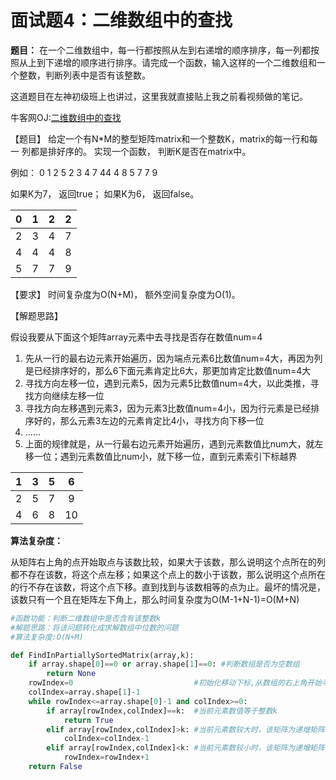# 面试题4：二维数组中的查找

**题目：** 在一个二维数组中，每一行都按照从左到右递增的顺序排序，每一列都按照从上到下递增的顺序进行排序。请完成一个函数，输入这样的一个二维数组和一个整数，判断列表中是否有该整数。



这道题目在左神初级班上也讲过，这里我就直接贴上我之前看视频做的笔记。

牛客网OJ:[二维数组中的查找](https://www.nowcoder.com/practice/abc3fe2ce8e146608e868a70efebf62e?tpId=13&tqId=11154&rp=1&ru=/ta/coding-interviews&qru=/ta/coding-interviews/question-ranking)



【题目】 给定一个有N*M的整型矩阵matrix和一个整数K，matrix的每一行和每一 列都是排好序的。 实现一个函数， 判断K是否在matrix中。

 例如： 0 1 2 5 2 3 4 7 44 4 8 5 7 7 9

 如果K为7， 返回true； 如果K为6， 返回false。

|  0   |  1   |  2   |  2   |
| :--: | :--: | :--: | :--: |
|  2   |  3   |  4   |  7   |
|  4   |  4   |  4   |  8   |
|  5   |  7   |  7   |  9   |

【要求】 时间复杂度为O(N+M)， 额外空间复杂度为O(1)。



【解题思路】

假设我要从下面这个矩阵array元素中去寻找是否存在数值num=4

1. 先从一行的最右边元素开始遍历，因为端点元素6比数值num=4大，再因为列是已经排序好的，那么6下面元素肯定比6大，那更加肯定比数值num=4大
2. 寻找方向左移一位，遇到元素5，因为元素5比数值num=4大，以此类推，寻找方向继续左移一位
3. 寻找方向左移遇到元素3，因为元素3比数值num=4小，因为行元素是已经排序好的，那么元素3左边的元素肯定比4小，寻找方向下移一位
4. ......
5. 上面的规律就是，从一行最右边元素开始遍历，遇到元素数值比num大，就左移一位；遇到元素数值比num小，就下移一位，直到元素索引下标越界

|  1   |  3   |  5   |  6   |
| :--: | :--: | :--: | :--: |
|  2   |  5   |  7   |  9   |
|  4   |  6   |  8   |  10  |



**算法复杂度：**

从矩阵右上角的点开始取点与该数比较，如果大于该数，那么说明这个点所在的列都不存在该数，将这个点左移；如果这个点上的数小于该数，那么说明这个点所在的行不存在该数，将这个点下移。直到找到与该数相等的点为止。最坏的情况是，该数只有一个且在矩阵左下角上，那么时间复杂度为O(M-1+N-1)=O(M+N)



```python
#函数功能：判断二维数组中是否含有该整数k
#解题思路：将该问题转化成求解数组中位数的问题
#算法复杂度:O(N+M)

def FindInPartiallySortedMatrix(array,k):
    if array.shape[0]==0 or array.shape[1]==0: #判断数组是否为空数组
        return None
    rowIndex=0                           #初始化移动下标,从数组的右上角开始寻找
    colIndex=array.shape[1]-1
    while rowIndex<=array.shape[0]-1 and colIndex>=0:
        if array[rowIndex,colIndex]==k:  #当前元素数值等于整数k
            return True
        elif array[rowIndex,colIndex]>k: #当前元素数较大时，该矩阵为递增矩阵，列位置减1，移动到较小的元素
            colIndex=colIndex-1
        elif array[rowIndex,colIndex]<k: #当前元素数较小时，该矩阵为递增矩阵，行位置加1，移动到较大的元素
            rowIndex=rowIndex+1
    return False
```

